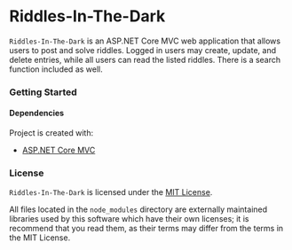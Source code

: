 # Riddles-In-The-Dark

`Riddles-In-The-Dark` is an ASP.NET Core MVC web application that allows users to post and solve riddles. Logged in users may create, update, and delete entries, while all users can read the listed riddles. There is a search function included as well.

### Getting Started

#### Dependencies

Project is created with:

-   [ASP.NET Core MVC](https://docs.microsoft.com/en-us/aspnet/core/tutorials/first-mvc-app/?view=aspnetcore-5.0)

### License

`Riddles-In-The-Dark` is licensed under the [MIT License](https://github.com/cireneirbo/Riddles-In-The-Dark/blob/master/LICENSE).

All files located in the `node_modules` directory are externally maintained libraries used by this software which have their own licenses; it is recommend that you read them, as their terms may differ from the terms in the MIT License.
